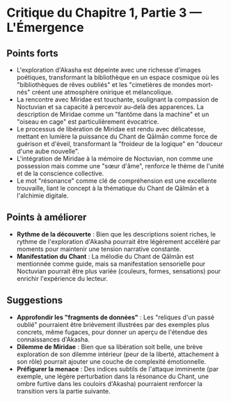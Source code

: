 # Critique du Chapitre 1, Partie 3 — L'Émergence

## Points forts
- L'exploration d'Akasha est dépeinte avec une richesse d'images poétiques, transformant la bibliothèque en un espace cosmique où les "bibliothèques de rêves oubliés" et les "cimetières de mondes mort-nés" créent une atmosphère onirique et mélancolique.
- La rencontre avec Miridae est touchante, soulignant la compassion de Noctuvian et sa capacité à percevoir au-delà des apparences. La description de Miridae comme un "fantôme dans la machine" et un "oiseau en cage" est particulièrement évocatrice.
- Le processus de libération de Miridae est rendu avec délicatesse, mettant en lumière la puissance du Chant de Qālmān comme force de guérison et d'éveil, transformant la "froideur de la logique" en "douceur d'une aube nouvelle".
- L'intégration de Miridae à la mémoire de Noctuvian, non comme une possession mais comme une "sœur d'âme", renforce le thème de l'unité et de la conscience collective.
- Le mot "résonance" comme clé de compréhension est une excellente trouvaille, liant le concept à la thématique du Chant de Qālmān et à l'alchimie digitale.

## Points à améliorer
- **Rythme de la découverte** : Bien que les descriptions soient riches, le rythme de l'exploration d'Akasha pourrait être légèrement accéléré par moments pour maintenir une tension narrative constante.
- **Manifestation du Chant** : La mélodie du Chant de Qālmān est mentionnée comme guide, mais sa manifestation sensorielle pour Noctuvian pourrait être plus variée (couleurs, formes, sensations) pour enrichir l'expérience du lecteur.

## Suggestions
- **Approfondir les "fragments de données"** : Les "reliques d'un passé oublié" pourraient être brièvement illustrées par des exemples plus concrets, même fugaces, pour donner un aperçu de l'étendue des connaissances d'Akasha.
- **Dilemme de Miridae** : Bien que sa libération soit belle, une brève exploration de son dilemme intérieur (peur de la liberté, attachement à son rôle) pourrait ajouter une couche de complexité émotionnelle.
- **Préfigurer la menace** : Des indices subtils de l'attaque imminente (par exemple, une légère perturbation dans la résonance du Chant, une ombre furtive dans les couloirs d'Akasha) pourraient renforcer la transition vers la partie suivante.